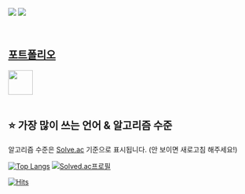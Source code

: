 <a href="https://somnwal.tistory.com/" target="_blank"><img src="https://img.shields.io/badge/블로그-000000?style=flat-square&logo=Tistory&logoColor=white"/></a>
<a href="https://github.com/somnwal/TIL" target="_blank"><img src="https://img.shields.io/badge/공부 기록-000000?style=flat-square&logo=GitBook&logoColor=white"/></a>

<br/>

<h2><a href="https://somnwal.notion.site/3c665d5f2f0d419bb92b0f975066aa61" target="_blank">포트폴리오</a></h2>
<a href="https://somnwal.notion.site/3c665d5f2f0d419bb92b0f975066aa61" target="_blank">
  <img src="https://github.com/somnwal/somnwal/blob/main/Notion_app_logo.png?raw=true" width="50px" />
</a>

<br/>
<br/>


## ⭐ 가장 많이 쓰는 언어 & 알고리즘 수준
알고리즘 수준은 [Solve.ac](https://solved.ac/somnwal) 기준으로 표시됩니다. (안 보이면 새로고침 해주세요!)


[![Top Langs](http://github-readme-stats-somnwal.vercel.app/api/top-langs/?username=somnwal&exclude_repo=github-readme-stats&layout=compact&theme=tokyonight&langs_count=6&custom_title=가장%20많이%20쓰는%20언어&hide=jupyter%20notebook)](https://somnwal.notion.site/3c665d5f2f0d419bb92b0f975066aa61)
[![Solved.ac프로필](http://mazassumnida.wtf/api/v2/generate_badge?boj=somnwal)](https://solved.ac/somnwal)


[![Hits](https://hits.seeyoufarm.com/api/count/incr/badge.svg?url=https%3A%2F%2Fgithub.com%2Fsomnwal&count_bg=%2379C83D&title_bg=%23555555&icon=&icon_color=%23E7E7E7&title=hits&edge_flat=false)](https://hits.seeyoufarm.com)

